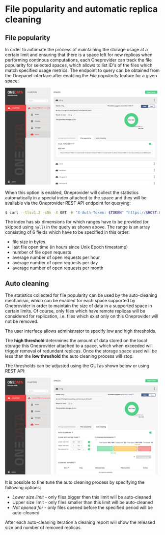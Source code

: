 # File popularity and automatic replica cleaning

<!-- toc -->

## File popularity

In order to automate the process of maintaining the storage usage at a certain limit and ensuring that there is a space left for new replicas when performing continous computations, each Oneprovider can track the file popularity for selected spaces, which allows to list ID's of the files which match specified usage metrics. The endpoint to query can be obtained from the Onepanel interface after enabling the *File popularity* feature for a given space:

![](../img/admin/op_panel_file_popularity.png)

When this option is enabled, Oneprovider will collect the statistics automatically in a special index attached to the space and they will be available via the Oneprovider REST API endpoint for querying:

```bash
$ curl --tlsv1.2 -sSk -X GET -H "X-Auth-Token: $TOKEN" "https://$HOST:8443/api/v3/oneprovider/query-index/file-popularity-9JO51239nL1b01YEvwnft1r20gwgwlkIp19NDin8hgxs?spatial=true&start_range=\[1,0,0,0,0,0\]&end_range=\[null,null,null,null,null,null\]"

```

The index has six dimensions for which ranges have to be provided (or skipped using `null`) in the query as shown above. The range is an array consisting of 6 fields which have to be specified in this order:

* file size in bytes
* last file open time (in hours since Unix Epoch timestamp)
* number of file open requests
* average number of open requests per hour
* average number of open requests per day
* average number of open requests per month

## Auto cleaning

The statistics collected for file popularity can be used by the auto-cleaning mechanism, which can be enabled for each space supported by Oneprovider in order to maintain the size of data in a supported space in certain limits. Of course, only files which have remote replicas will be considered for replication, i.e. files which exist only on this Oneprovider will not be removed.

The user interface allows administrator to specify low and high thresholds.

The **high threshold** determines the amount of data stored on the local storage this Oneprovider attached to a space, which when exceeded will trigger removal of redundant replicas. Once the storage space used will be less than the **low threshold** the auto cleaning process will stop.

The thresholds can be adjusted using the GUI as shown below or using REST API:

![](../img/admin/op_panel_auto_cleaning.png)

It is possible to fine tune the auto cleaning process by specifying the following options:

* *Lower size limit* - only files bigger then this limit will be auto-cleaned
* Upper size limit - only files smaller than this limit will be auto-cleaned
* *Not opened for* - only files opened before the specified period will be auto-cleaned

After each auto-cleaning iteration a cleaning report will show the released size and number of removed replicas.